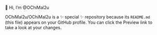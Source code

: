 👋 Hi, I’m @OChiMal2u

OChiMal2u/OChiMal2u is a ✨ special ✨ repository because its `README.md` (this file) appears on your GitHub profile.
You can click the Preview link to take a look at your changes.
